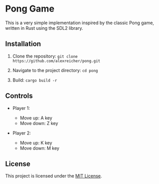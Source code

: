 # Pong Game

This is a very simple implementation inspired by the classic Pong game, written in Rust using the SDL2 library.

## Installation

1. Clone the repository:
        ```
        git clone https://github.com/alexreicher/pong.git
        ```

2. Navigate to the project directory:
        ```
        cd pong
        ```

3. Build:
        ```
        cargo build -r
        ```

## Controls

- Player 1:
    - Move up: A key
    - Move down: Z key

- Player 2:
    - Move up: K key
    - Move down: M key

## License

This project is licensed under the [MIT License](LICENSE).
